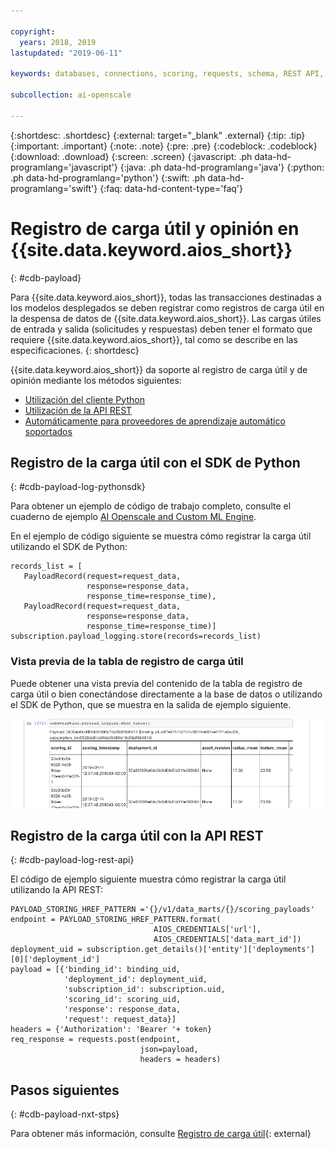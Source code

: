 ```yaml
---

copyright:
  years: 2018, 2019
lastupdated: "2019-06-11"

keywords: databases, connections, scoring, requests, schema, REST API, API

subcollection: ai-openscale

---
```


{:shortdesc: .shortdesc}
{:external: target="_blank" .external}
{:tip: .tip}
{:important: .important}
{:note: .note}
{:pre: .pre}
{:codeblock: .codeblock}
{:download: .download}
{:screen: .screen}
{:javascript: .ph data-hd-programlang='javascript'}
{:java: .ph data-hd-programlang='java'}
{:python: .ph data-hd-programlang='python'}
{:swift: .ph data-hd-programlang='swift'}
{:faq: data-hd-content-type='faq'}

# Registro de carga útil y opinión en {{site.data.keyword.aios_short}}
{: #cdb-payload}

Para {{site.data.keyword.aios_short}}, todas las transacciones destinadas a los modelos desplegados se deben registrar como registros de carga
útil en
la despensa de datos de {{site.data.keyword.aios_short}}. Las cargas útiles de entrada y salida (solicitudes y respuestas) deben tener el formato que requiere {{site.data.keyword.aios_short}}, tal como se describe en las especificaciones.
{: shortdesc}

{{site.data.keyword.aios_short}} da soporte al registro de carga útil y de opinión mediante los métodos siguientes:

- [Utilización del cliente Python](/docs/services/ai-openscale?topic=ai-openscale-cdb-payload#cdb-payload-log-pythonsdk)
- [Utilización de la API REST](/docs/services/ai-openscale?topic=ai-openscale-cdb-payload#cdb-payload-log-rest-api)
- [Automáticamente para proveedores de aprendizaje automático soportados](/docs/services/ai-openscale?topic=ai-openscale-fmrk-workaround-pyld-lg)

## Registro de la carga útil con el SDK de Python
{: #cdb-payload-log-pythonsdk}

Para obtener un ejemplo de código de trabajo completo, consulte el
cuaderno de
ejemplo [AI Openscale and Custom ML Engine](https://github.com/pmservice/ai-openscale-tutorials/blob/master/notebooks/AI%20OpenScale%20and%20Custom%20ML%20Engine.ipynb).

En el ejemplo de código siguiente se muestra cómo registrar la carga útil utilizando el SDK de Python:

```
records_list = [
   PayloadRecord(request=request_data, 
                 response=response_data,
                 response_time=response_time), 
   PayloadRecord(request=request_data,
                 response=response_data,
                 response_time=response_time)]
subscription.payload_logging.store(records=records_list)
```

### Vista previa de la tabla de registro de carga útil

Puede obtener una vista previa del contenido de la tabla de registro de carga útil o bien conectándose directamente a la base de datos o utilizando
el SDK de Python, que se muestra en la salida de ejemplo siguiente. 

![Salida de ejemplo del SDK de Python de la tabla de registro de carga útil](images/wosntbok.png)


## Registro de la carga útil con la API REST
{: #cdb-payload-log-rest-api}

El código de ejemplo siguiente muestra cómo registrar la carga útil utilizando la API REST:

```
PAYLOAD_STORING_HREF_PATTERN ='{}/v1/data_marts/{}/scoring_payloads'
endpoint = PAYLOAD_STORING_HREF_PATTERN.format(
                                AIOS_CREDENTIALS['url'], 
                                AIOS_CREDENTIALS['data_mart_id'])
deployment_uid = subscription.get_details()['entity']['deployments'][0]['deployment_id']
payload = [{'binding_id': binding_uid, 
            'deployment_id': deployment_uid,
            'subscription_id': subscription.uid,
            'scoring_id': scoring_uid,
            'response': response_data,
            'request': request_data}]
headers = {'Authorization': 'Bearer '+ token}
req_response = requests.post(endpoint, 
                             json=payload,
                             headers = headers)
```



## Pasos siguientes
{: #cdb-payload-nxt-stps}

Para obtener más información, consulte [Registro de carga útil](http://aiopenscale-api.mybluemix.net/#/Payload%20Logging%20(Public%20API)/publishScoringPayload){: external}


